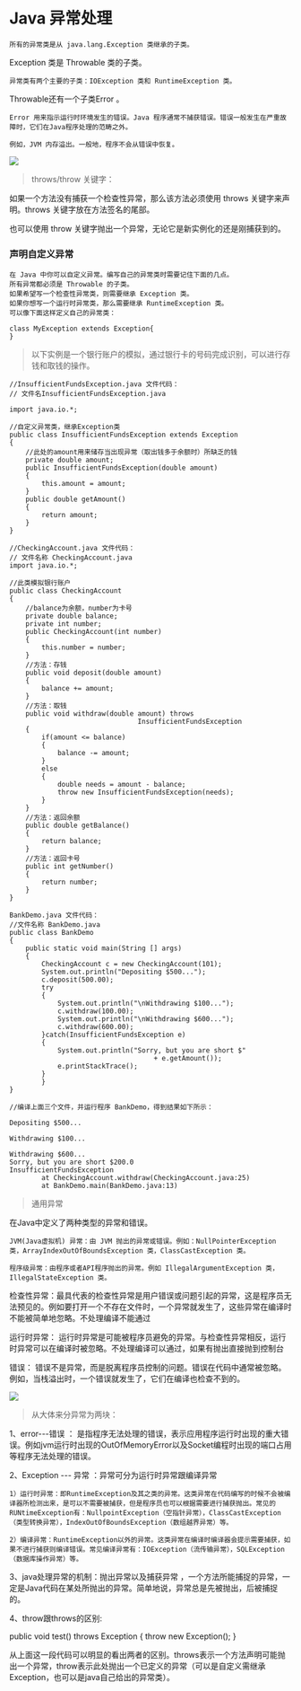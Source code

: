 # Java 异常处理

    所有的异常类是从 java.lang.Exception 类继承的子类。

Exception 类是 Throwable 类的子类。

    异常类有两个主要的子类：IOException 类和 RuntimeException 类。

Throwable还有一个子类Error 。

    Error 用来指示运行时环境发生的错误。Java 程序通常不捕获错误。错误一般发生在严重故障时，它们在Java程序处理的范畴之外。

    例如，JVM 内存溢出。一般地，程序不会从错误中恢复。

![ ](http://www.runoob.com/wp-content/uploads/2013/12/12-130Q1234I6223.jpg)

> throws/throw 关键字：

如果一个方法没有捕获一个检查性异常，那么该方法必须使用 throws 关键字来声明。throws 关键字放在方法签名的尾部。

也可以使用 throw 关键字抛出一个异常，无论它是新实例化的还是刚捕获到的。

### 声明自定义异常

    在 Java 中你可以自定义异常。编写自己的异常类时需要记住下面的几点。
    所有异常都必须是 Throwable 的子类。
    如果希望写一个检查性异常类，则需要继承 Exception 类。
    如果你想写一个运行时异常类，那么需要继承 RuntimeException 类。
    可以像下面这样定义自己的异常类：

    class MyException extends Exception{
    }

> 以下实例是一个银行账户的模拟，通过银行卡的号码完成识别，可以进行存钱和取钱的操作。

    //InsufficientFundsException.java 文件代码：
    // 文件名InsufficientFundsException.java

    import java.io.*;
    
    //自定义异常类，继承Exception类
    public class InsufficientFundsException extends Exception
    {
        //此处的amount用来储存当出现异常（取出钱多于余额时）所缺乏的钱
        private double amount;
        public InsufficientFundsException(double amount)
        {
            this.amount = amount;
        } 
        public double getAmount()
        {
            return amount;
        }
    }

    //CheckingAccount.java 文件代码：
    // 文件名称 CheckingAccount.java
    import java.io.*;
    
    //此类模拟银行账户
    public class CheckingAccount
    {
        //balance为余额，number为卡号
        private double balance;
        private int number;
        public CheckingAccount(int number)
        {
            this.number = number;
        }
        //方法：存钱
        public void deposit(double amount)
        {
            balance += amount;
        }
        //方法：取钱
        public void withdraw(double amount) throws
                                    InsufficientFundsException
        {
            if(amount <= balance)
            {
                balance -= amount;
            }
            else
            {
                double needs = amount - balance;
                throw new InsufficientFundsException(needs);
            }
        }
        //方法：返回余额
        public double getBalance()
        {
            return balance;
        }
        //方法：返回卡号
        public int getNumber()
        {
            return number;
        }
    }

    BankDemo.java 文件代码：
    //文件名称 BankDemo.java
    public class BankDemo
    {
        public static void main(String [] args)
        {
            CheckingAccount c = new CheckingAccount(101);
            System.out.println("Depositing $500...");
            c.deposit(500.00);
            try
            {
                System.out.println("\nWithdrawing $100...");
                c.withdraw(100.00);
                System.out.println("\nWithdrawing $600...");
                c.withdraw(600.00);
            }catch(InsufficientFundsException e)
            {
                System.out.println("Sorry, but you are short $"
                                        + e.getAmount());
                e.printStackTrace();
            }
            }
    }

    //编译上面三个文件，并运行程序 BankDemo，得到结果如下所示：

    Depositing $500...

    Withdrawing $100...

    Withdrawing $600...
    Sorry, but you are short $200.0
    InsufficientFundsException
            at CheckingAccount.withdraw(CheckingAccount.java:25)
            at BankDemo.main(BankDemo.java:13)

> 通用异常

在Java中定义了两种类型的异常和错误。

    JVM(Java虚拟机) 异常：由 JVM 抛出的异常或错误。例如：NullPointerException 类，ArrayIndexOutOfBoundsException 类，ClassCastException 类。

    程序级异常：由程序或者API程序抛出的异常。例如 IllegalArgumentException 类，IllegalStateException 类。

检查性异常：最具代表的检查性异常是用户错误或问题引起的异常，这是程序员无法预见的。例如要打开一个不存在文件时，一个异常就发生了，这些异常在编译时不能被简单地忽略。不处理编译不能通过

运行时异常： 运行时异常是可能被程序员避免的异常。与检查性异常相反，运行时异常可以在编译时被忽略。不处理编译可以通过，如果有抛出直接抛到控制台

错误： 错误不是异常，而是脱离程序员控制的问题。错误在代码中通常被忽略。例如，当栈溢出时，一个错误就发生了，它们在编译也检查不到的。

![](http://www.runoob.com/wp-content/uploads/2017/09/690102-20160728164909622-1770558953.png)

> 从大体来分异常为两块：

1、error---错误 ： 是指程序无法处理的错误，表示应用程序运行时出现的重大错误。例如jvm运行时出现的OutOfMemoryError以及Socket编程时出现的端口占用等程序无法处理的错误。

2、Exception --- 异常 ：异常可分为运行时异常跟编译异常

    1）运行时异常：即RuntimeException及其之类的异常。这类异常在代码编写的时候不会被编译器所检测出来，是可以不需要被捕获，但是程序员也可以根据需要进行捕获抛出。常见的RUNtimeException有：NullpointException（空指针异常），ClassCastException（类型转换异常），IndexOutOfBoundsException（数组越界异常）等。

    2）编译异常：RuntimeException以外的异常。这类异常在编译时编译器会提示需要捕获，如果不进行捕获则编译错误。常见编译异常有：IOException（流传输异常），SQLException（数据库操作异常）等。

3、java处理异常的机制：抛出异常以及捕获异常 ，一个方法所能捕捉的异常，一定是Java代码在某处所抛出的异常。简单地说，异常总是先被抛出，后被捕捉的。

4、throw跟throws的区别:

public void test() throws Exception {
    throw new Exception();
}

从上面这一段代码可以明显的看出两者的区别。throws表示一个方法声明可能抛出一个异常，throw表示此处抛出一个已定义的异常（可以是自定义需继承Exception，也可以是java自己给出的异常类）。